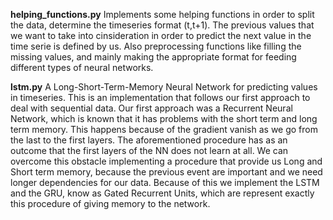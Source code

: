 **helping_functions.py** Implements some helping functions in order to split the data, determine the timeseries format (t,t+1). The previous values that we want to take into cinsideration in order to predict the next value in the time serie is defined by us. Also preprocessing functions like filling the missing values, and mainly making the appropriate format for feeding different types of neural networks.

**lstm.py** A Long-Short-Term-Memory Neural Network for predicting values in timeseries. This is an implementation that follows our first approach to deal with sequential data. Our first approach was a Recurrent Neural Network, which is known that it has problems with the short term and long term memory. This happens because of the gradient vanish as we go from the last to the first layers. The aforementioned procedure has as an outcome that the first layers of the NN does not learn at all. We can overcome this obstacle implementing a procedure that provide us Long and Short term memory, because the previous event are important and we need longer dependencies for our data. Because of this we implement the LSTM and the GRU, know as Gated Recurrent Units, which are represent exactly this procedure of giving memory to the network.
